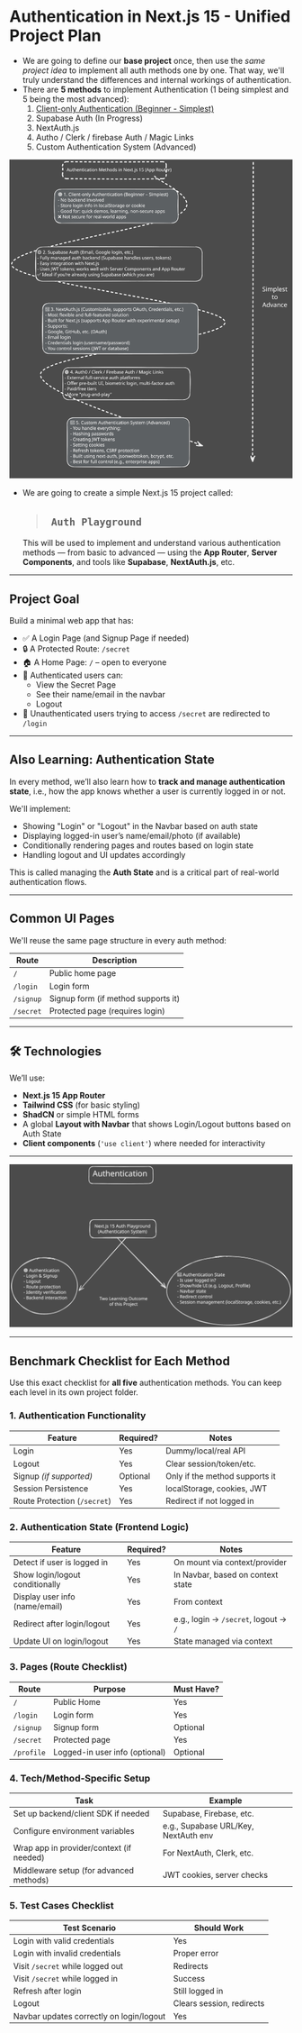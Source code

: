 #  Authentication in Next.js 15 - Unified Project Plan

- We are going to define our **base project** once, then use the *same project idea* to implement all auth methods one by one. That way, we'll truly understand the differences and internal workings of authentication.
- There are **5 methods** to implement Authentication (1 being simplest and 5 being the most advanced):
  1. [Client-only Authentication (Beginner - Simplest)](./Documentation/level%201%20client%20side%20only.md)
  2. Supabase Auth (In Progress)
  3. NextAuth.js
  4. Autho / Clerk / firebase Auth / Magic Links
  5. Custom Authentication System (Advanced)

![auth](./Documentation/images/auth33dark.svg)

- We are going to create a simple Next.js 15 project called:  
  
  > ## ` Auth Playground`
  
  This will be used to implement and understand various authentication methods — from basic to advanced — using the **App Router**, **Server Components**, and tools like **Supabase**, **NextAuth.js**, etc.

---

##  Project Goal

Build a minimal web app that has:

- ✅ A Login Page (and Signup Page if needed)  
- 🔒 A Protected Route: `/secret`  
- 🏠 A Home Page: `/` – open to everyone  
- 👤 Authenticated users can:  
  - View the Secret Page  
  - See their name/email in the navbar  
  - Logout  
- 🚫 Unauthenticated users trying to access `/secret` are redirected to `/login`

---

##  Also Learning: Authentication State

In every method, we’ll also learn how to **track and manage authentication state**, i.e., how the app knows whether a user is currently logged in or not.

We'll implement:

- Showing "Login" or "Logout" in the Navbar based on auth state  
- Displaying logged-in user’s name/email/photo (if available)  
- Conditionally rendering pages and routes based on login state  
- Handling logout and UI updates accordingly  

This is called managing the **Auth State** and is a critical part of real-world authentication flows.

---

##  Common UI Pages

We'll reuse the same page structure in every auth method:

| Route     | Description                         |
| --------- | ----------------------------------- |
| `/`       | Public home page                    |
| `/login`  | Login form                          |
| `/signup` | Signup form (if method supports it) |
| `/secret` | Protected page (requires login)     |

---

## 🛠️ Technologies

We’ll use:

- **Next.js 15 App Router**  
- **Tailwind CSS** (for basic styling)  
- **ShadCN** or simple HTML forms  
- A global **Layout with Navbar** that shows Login/Logout buttons based on Auth State  
- **Client components** (`'use client'`) where needed for interactivity  

---

![Project Outcome](./Documentation/images/auth34dark.svg)

---

##  Benchmark Checklist for Each Method

Use this exact checklist for **all five** authentication methods. You can keep each level in its own project folder.

### 1. Authentication Functionality

| Feature                        | Required? | Notes                          |
| ------------------------------ | --------- | ------------------------------ |
|  Login                        | Yes       | Dummy/local/real API           |
|  Logout                       | Yes       | Clear session/token/etc.       |
|  Signup *(if supported)*      | Optional  | Only if the method supports it |
|  Session Persistence          | Yes       | localStorage, cookies, JWT     |
|  Route Protection (`/secret`) | Yes       | Redirect if not logged in      |

### 2. Authentication State (Frontend Logic)

| Feature                           | Required? | Notes                                 |
| --------------------------------- | --------- | ------------------------------------- |
|  Detect if user is logged in     | Yes       | On mount via context/provider         |
|  Show login/logout conditionally | Yes       | In Navbar, based on context state     |
|  Display user info (name/email)  | Yes       | From context                          |
|  Redirect after login/logout     | Yes       | e.g., login → `/secret`, logout → `/` |
|  Update UI on login/logout       | Yes       | State managed via context             |

### 3. Pages (Route Checklist)

| Route      | Purpose                        | Must Have?  |
| ---------- | ------------------------------ | ----------- |
| `/`        | Public Home                    |  Yes       |
| `/login`   | Login form                     |  Yes       |
| `/signup`  | Signup form                    |  Optional |
| `/secret`  | Protected page                 |  Yes       |
| `/profile` | Logged-in user info (optional) |  Optional |

### 4. Tech/Method-Specific Setup

| Task                                     | Example                              |
| ---------------------------------------- | ------------------------------------ |
| Set up backend/client SDK if needed      | Supabase, Firebase, etc.             |
| Configure environment variables          | e.g., Supabase URL/Key, NextAuth env |
| Wrap app in provider/context (if needed) | For NextAuth, Clerk, etc.            |
| Middleware setup (for advanced methods)  | JWT cookies, server checks           |

### 5. Test Cases Checklist

| Test Scenario                            |   Should Work             |
| ---------------------------------------- | ------------------------- |
| Login with valid credentials             | Yes                       |
| Login with invalid credentials           | Proper error              |
| Visit `/secret` while logged out         | Redirects                 |
| Visit `/secret` while logged in          | Success                   |
| Refresh after login                      | Still logged in           |
| Logout                                   | Clears session, redirects |
| Navbar updates correctly on login/logout | Yes                       |
